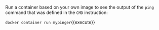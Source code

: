 Run a container based on your own image to see the output of the `ping` command that was defined in the `CMD` instruction:

`docker container run mypinger`{{execute}}

